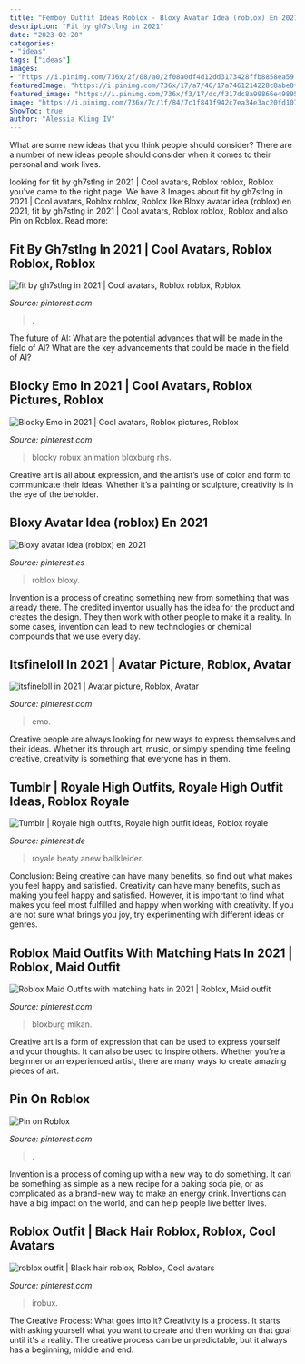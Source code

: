 ```yaml
---
title: "Femboy Outfit Ideas Roblox - Bloxy Avatar Idea (roblox) En 2021"
description: "Fit by gh7stlng in 2021"
date: "2023-02-20"
categories:
- "ideas"
tags: ["ideas"]
images:
- "https://i.pinimg.com/736x/2f/08/a0/2f08a0df4d12dd3173428ffb8858ea59.jpg"
featuredImage: "https://i.pinimg.com/736x/17/a7/46/17a7461214228c8abe8fbba0cf9a487b.jpg"
featured_image: "https://i.pinimg.com/736x/f3/17/dc/f317dc8a99866e49895dece49f7fe119.jpg"
image: "https://i.pinimg.com/736x/7c/1f/84/7c1f841f942c7ea34e3ac20fd1075ec5.jpg"
ShowToc: true
author: "Alessia Kling IV"
---
```



What are some new ideas that you think people should consider?
There are a number of new ideas people should consider when it comes to their personal and work lives.

	

		
looking for fit by gh7stlng in 2021 | Cool avatars, Roblox roblox, Roblox you've came to the right page. We have 8 Images about fit by gh7stlng in 2021 | Cool avatars, Roblox roblox, Roblox like Bloxy avatar idea (roblox) en 2021, fit by gh7stlng in 2021 | Cool avatars, Roblox roblox, Roblox and also Pin on Roblox. Read more:
		
    
## Fit By Gh7stlng In 2021 | Cool Avatars, Roblox Roblox, Roblox

<img loading=lazy src="https://i.pinimg.com/736x/f3/17/dc/f317dc8a99866e49895dece49f7fe119.jpg" onerror="this.onerror=null;this.src='https://tse4.mm.bing.net/th?id=OIP.cdCw-dYPvJq0sIKR0sV1BQHaPg&amp;pid=15.1';" alt="fit by gh7stlng in 2021 | Cool avatars, Roblox roblox, Roblox">

_Source: pinterest.com_

>. 

	

The future of AI: What are the potential advances that will be made in the field of AI?
What are the key advancements that could be made in the field of AI?

    
## Blocky Emo In 2021 | Cool Avatars, Roblox Pictures, Roblox

<img loading=lazy src="https://i.pinimg.com/736x/bf/ff/73/bfff730fbc463b013a46ac93d7a3d246.jpg" onerror="this.onerror=null;this.src='https://tse2.mm.bing.net/th?id=OIP.6CFY1V3WZcoVx5G-5EJCYAHaQA&amp;pid=15.1';" alt="Blocky Emo in 2021 | Cool avatars, Roblox pictures, Roblox">

_Source: pinterest.com_

>blocky robux animation bloxburg rhs. 

	

Creative art is all about expression, and the artist’s use of color and form to communicate their ideas. Whether it’s a painting or sculpture, creativity is in the eye of the beholder.

    
## Bloxy Avatar Idea (roblox) En 2021

<img loading=lazy src="https://i.pinimg.com/736x/7c/1f/84/7c1f841f942c7ea34e3ac20fd1075ec5.jpg" onerror="this.onerror=null;this.src='https://tse2.mm.bing.net/th?id=OIP.XczW-U6BUk2juPbdgehkSgHaNA&amp;pid=15.1';" alt="Bloxy avatar idea (roblox) en 2021">

_Source: pinterest.es_

>roblox bloxy. 

	

Invention is a process of creating something new from something that was already there. The credited inventor usually has the idea for the product and creates the design. They then work with other people to make it a reality. In some cases, invention can lead to new technologies or chemical compounds that we use every day.

    
## Itsfineloll In 2021 | Avatar Picture, Roblox, Avatar

<img loading=lazy src="https://i.pinimg.com/736x/15/49/6f/15496f423a5fedd9c592b47ecce1e470.jpg" onerror="this.onerror=null;this.src='https://tse1.mm.bing.net/th?id=OIP.EbDOIUOlaIt-z03pZ4oC6QAAAA&amp;pid=15.1';" alt="itsfineloll in 2021 | Avatar picture, Roblox, Avatar">

_Source: pinterest.com_

>emo. 

	

Creative people are always looking for new ways to express themselves and their ideas. Whether it’s through art, music, or simply spending time feeling creative, creativity is something that everyone has in them.

    
## Tumblr | Royale High Outfits, Royale High Outfit Ideas, Roblox Royale

<img loading=lazy src="https://i.pinimg.com/736x/17/a7/46/17a7461214228c8abe8fbba0cf9a487b.jpg" onerror="this.onerror=null;this.src='https://tse3.mm.bing.net/th?id=OIP.o8ZH_jkGmNpwLeziQR32swHaHa&amp;pid=15.1';" alt="Tumblr | Royale high outfits, Royale high outfit ideas, Roblox royale">

_Source: pinterest.de_

>royale beaty anew ballkleider. 

	

Conclusion: Being creative can have many benefits, so find out what makes you feel happy and satisfied.
Creativity can have many benefits, such as making you feel happy and satisfied. However, it is important to find what makes you feel most fulfilled and happy when working with creativity. If you are not sure what brings you joy, try experimenting with different ideas or genres.

    
## Roblox Maid Outfits With Matching Hats In 2021 | Roblox, Maid Outfit

<img loading=lazy src="https://i.pinimg.com/736x/00/f5/8d/00f58dce381cf7a1119abedbd47abe0b.jpg" onerror="this.onerror=null;this.src='https://tse1.mm.bing.net/th?id=OIP.P-FRgS3lGonUVUcYEksdigHaHa&amp;pid=15.1';" alt="Roblox Maid Outfits with matching hats in 2021 | Roblox, Maid outfit">

_Source: pinterest.com_

>bloxburg mikan. 

	

Creative art is a form of expression that can be used to express yourself and your thoughts. It can also be used to inspire others. Whether you're a beginner or an experienced artist, there are many ways to create amazing pieces of art.

    
## Pin On Roblox

<img loading=lazy src="https://i.pinimg.com/736x/2f/08/a0/2f08a0df4d12dd3173428ffb8858ea59.jpg" onerror="this.onerror=null;this.src='https://tse1.mm.bing.net/th?id=OIP.hxXKmyOVa9hXAK6weWWIlgHaLH&amp;pid=15.1';" alt="Pin on Roblox">

_Source: pinterest.com_

>. 

	

Invention is a process of coming up with a new way to do something. It can be something as simple as a new recipe for a baking soda pie, or as complicated as a brand-new way to make an energy drink. Inventions can have a big impact on the world, and can help people live better lives.

    
## Roblox Outfit | Black Hair Roblox, Roblox, Cool Avatars

<img loading=lazy src="https://i.pinimg.com/736x/c4/17/ab/c417ab905681e7f23e3c4690e9d388b3.jpg" onerror="this.onerror=null;this.src='https://tse3.mm.bing.net/th?id=OIP.xcQoLF67MFXpS7v141XZewHaJ3&amp;pid=15.1';" alt="roblox outfit | Black hair roblox, Roblox, Cool avatars">

_Source: pinterest.com_

>irobux. 

	

The Creative Process: What goes into it?
Creativity is a process. It starts with asking yourself what you want to create and then working on that goal until it's a reality. The creative process can be unpredictable, but it always has a beginning, middle and end.


